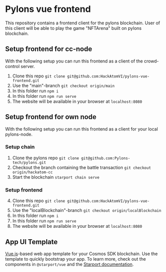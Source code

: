 # Pylons vue frontend
This repository contains a frontend client for the pylons blockchain. User of this client will be able to play the game "NFTArena" built on pylons blockchain.

## Setup frontend for cc-node
With the following setup you can run this frontend as a client of the crowd-control server.
1. Clone this repo `git clone git@github.com:HackAtomVI/pylons-vue-frontend.git`
2. Use the "main"-branch `git checkout origin/main`
3. In this folder run `npm i`
4. In this folder run `npm run serve`
5. The website will be available in your browser at `localhost:8080`

## Setup frontend for own node
With the following setup you can run this frontend as a client for your local pylons-node.
### Setup chain
1. Clone the pylons repo `git clone git@github.com:Pylons-tech/pylons.git`
2. Checkout the branch containing the battle transaction `git checkout origin/hackatom-cc`
3. Start the blockchain `starport chain serve`

### Setup frontend
4. Clone this repo `git clone git@github.com:HackAtomVI/pylons-vue-frontend.git`
5. Use the "localBlockchain"-branch `git checkout origin/localBlockchain`
6. In this folder run `npm i`
7. In this folder run `npm run serve`
8. The website will be available in your browser at `localhost:8080`

## App UI Template

[Vue.js](https://vuejs.org/)-based web app template for your Cosmos SDK blockchain. Use the template to quickly bootstrap your app. To learn more, check out the components in `@starport/vue` and the [Starport documentation](https://docs.starport.network/).
